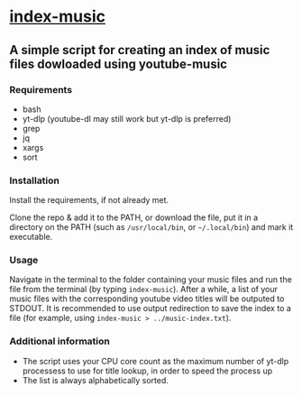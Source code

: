 # [index-music](/bin/index-music)
## A simple script for creating an index of music files dowloaded using youtube-music

### Requirements

* bash
* yt-dlp (youtube-dl may still work but yt-dlp is preferred)
* grep
* jq
* xargs
* sort

### Installation

Install the requirements, if not already met.

Clone the repo & add it to the PATH, or download the file, put it in a directory on the PATH (such as `/usr/local/bin`, or `~/.local/bin`) and mark it executable.

### Usage

Navigate in the terminal to the folder containing your music files and run the file from the terminal (by typing `index-music`).
After a while, a list of your music files with the corresponding youtube video titles will be outputed to STDOUT.
It is recommended to use output redirection to save the index to a file (for example, using `index-music > ../music-index.txt`).

### Additional information

* The script uses your CPU core count as the maximum number of yt-dlp processess to use for title lookup, in order to speed the process up
* The list is always alphabetically sorted.
